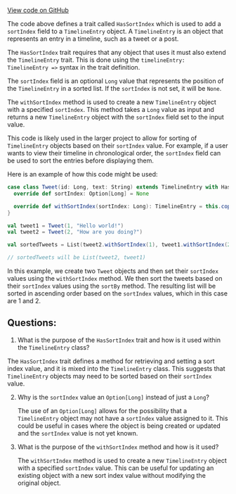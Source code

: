 [View code on GitHub](https://github.com/misbahsy/the-algorithm/product-mixer/core/src/main/scala/com/twitter/product_mixer/core/model/marshalling/response/urt/HasSortIndex.scala)

The code above defines a trait called `HasSortIndex` which is used to add a `sortIndex` field to a `TimelineEntry` object. A `TimelineEntry` is an object that represents an entry in a timeline, such as a tweet or a post. 

The `HasSortIndex` trait requires that any object that uses it must also extend the `TimelineEntry` trait. This is done using the `timelineEntry: TimelineEntry =>` syntax in the trait definition. 

The `sortIndex` field is an optional `Long` value that represents the position of the `TimelineEntry` in a sorted list. If the `sortIndex` is not set, it will be `None`. 

The `withSortIndex` method is used to create a new `TimelineEntry` object with a specified `sortIndex`. This method takes a `Long` value as input and returns a new `TimelineEntry` object with the `sortIndex` field set to the input value. 

This code is likely used in the larger project to allow for sorting of `TimelineEntry` objects based on their `sortIndex` value. For example, if a user wants to view their timeline in chronological order, the `sortIndex` field can be used to sort the entries before displaying them. 

Here is an example of how this code might be used:

```scala
case class Tweet(id: Long, text: String) extends TimelineEntry with HasSortIndex {
  override def sortIndex: Option[Long] = None

  override def withSortIndex(sortIndex: Long): TimelineEntry = this.copy(sortIndex = Some(sortIndex))
}

val tweet1 = Tweet(1, "Hello world!")
val tweet2 = Tweet(2, "How are you doing?")

val sortedTweets = List(tweet2.withSortIndex(1), tweet1.withSortIndex(2)).sortBy(_.sortIndex)

// sortedTweets will be List(tweet2, tweet1)
```

In this example, we create two `Tweet` objects and then set their `sortIndex` values using the `withSortIndex` method. We then sort the tweets based on their `sortIndex` values using the `sortBy` method. The resulting list will be sorted in ascending order based on the `sortIndex` values, which in this case are 1 and 2.
## Questions: 
 1. What is the purpose of the `HasSortIndex` trait and how is it used within the `TimelineEntry` class?
   
   The `HasSortIndex` trait defines a method for retrieving and setting a sort index value, and it is mixed into the `TimelineEntry` class. This suggests that `TimelineEntry` objects may need to be sorted based on their `sortIndex` value.

2. Why is the `sortIndex` value an `Option[Long]` instead of just a `Long`?
   
   The use of an `Option[Long]` allows for the possibility that a `TimelineEntry` object may not have a `sortIndex` value assigned to it. This could be useful in cases where the object is being created or updated and the `sortIndex` value is not yet known.

3. What is the purpose of the `withSortIndex` method and how is it used?
   
   The `withSortIndex` method is used to create a new `TimelineEntry` object with a specified `sortIndex` value. This can be useful for updating an existing object with a new sort index value without modifying the original object.